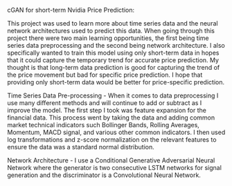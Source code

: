 cGAN for short-term Nvidia Price Prediction:

This project was used to learn more about time series data and the neural network architectures used to predict this data. When going through this project there were
two main learning opportunities, the first being time series data preprocessing and the second being network architecture. I also specifically wanted to train this model
using only short-term data in hopes that it could capture the temporary trend for accurate price prediction. My thought is that long-term data prediction is good for
capturing the trend of the price movement but bad for specific price prediction. I hope that providing only short-term data would be better for price-specific 
prediction.

Time Series Data Pre-processing -
When it comes to data preprocessing I use many different methods and will continue to add or subtract as I improve the model. The first step I took was feature expansion
for the financial data. This process went by taking the data and adding common market technical indicators such Bollinger Bands, Rolling Averages, Momentum, MACD signal,
and various other common indicators. I then used log transformations and z-score normalization on the relevant features to ensure the data was a standard normal distribution.

Network Architecture - 
I use a Conditional Generative Adversarial Neural Network where the generator is two consecutive LSTM networks for signal generation and the discriminator is a 
Convolutional Neural Network.
